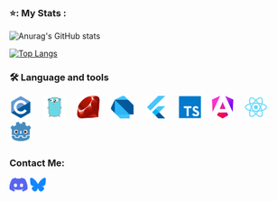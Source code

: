 ### ⭐: My Stats :

![Anurag's GitHub stats](https://github-readme-stats-chi-jade-92.vercel.app/api?username=Adriwang&show_icons=true&theme=radical)

[![Top Langs](https://github-readme-stats.vercel.app/api/top-langs/?username=Adriwang&layout=donut&theme=radical)](github-readme-stats-chi-jade-92.vercel.app)

<h3 align="left">🛠 Language and tools</h3>

<div align="left">
  <img src="Icons/C.svg" height="40" alt="C logo"  />
  <img width="12" />
  <img src="Icons/Go.svg" height="40" alt="Go logo"  />
  <img width="12" />
  <img src="Icons/Ruby.svg" height="40" alt="Ruby logo"  />
  <img width="12" />
  <img src="Icons/Dart.svg" height="40" alt="Dart Logo"  />
  <img width="12" />
  <img src="Icons/Flutter.svg" height="40" alt="Flutter Logo"  />
  <img width="12" />
  <img src="Icons/TypeScript.svg" height="40" alt="TypeScript logo"  />
  <img width="12" />
  <img src="Angular.svg" height="40" alt="AngularJS logo"  />
  <img width="12" />
  <img src="Icons/React.svg" height="40" alt="React logo"  />
  <img width="12" />
  <img src="Icons/Godot.svg" height="40" alt="Godot logo"  />
</div>

<h3 align="left">Contact Me:</h3>
<p align="left">
<a href="https://www.discordapp.com/users/511983544269275137" target="blank"><img align="center" src="Discord.svg" alt="Discord" height="25" /></a>
<a href="https://bsky.app/profile/adriwang.bsky.social" target="blank"><img align="center" src="Bluesky.svg" alt="Bluesky" height="25" /></a>
</p>
